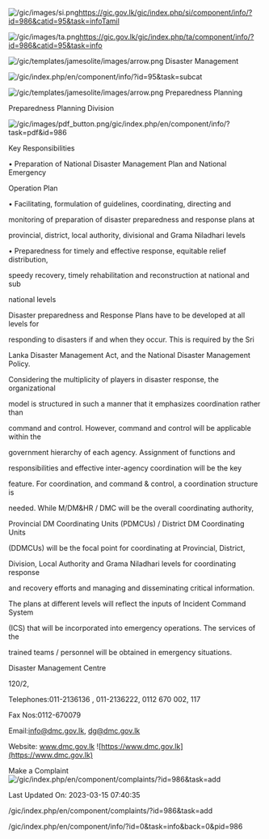 <!-- Source: https://gic.gov.lk/gic/index.php/en/component/info/?id=986&catid=95&task=info -->

![/gic/images/si.png](/gic/images/si.png)https://gic.gov.lk/gic/index.php/si/component/info/?id=986&catid=95&task=infoTamil

![/gic/images/ta.png](/gic/images/ta.png)https://gic.gov.lk/gic/index.php/ta/component/info/?id=986&catid=95&task=info

![/gic/templates/jamesolite/images/arrow.png](/gic/templates/jamesolite/images/arrow.png) Disaster Management

![/gic/index.php/en/component/info/?id=95&task=subcat](/gic/index.php/en/component/info/?id=95&task=subcat)

![/gic/templates/jamesolite/images/arrow.png](/gic/templates/jamesolite/images/arrow.png) Preparedness Planning

Preparedness Planning Division

![/gic/images/pdf_button.png](/gic/images/pdf_button.png)/gic/index.php/en/component/info/?task=pdf&id=986

Key Responsibilities

• Preparation of National Disaster Management Plan and National Emergency

Operation Plan

• Facilitating, formulation of guidelines, coordinating, directing and

monitoring of preparation of disaster preparedness and response plans at

provincial, district, local authority, divisional and Grama Niladhari levels

• Preparedness for timely and effective response, equitable relief distribution,

speedy recovery, timely rehabilitation and reconstruction at national and sub

national levels

Disaster preparedness and Response Plans have to be developed at all levels for

responding to disasters if and when they occur. This is required by the Sri

Lanka Disaster Management Act, and the National Disaster Management Policy.

Considering the multiplicity of players in disaster response, the organizational

model is structured in such a manner that it emphasizes coordination rather than

command and control. However, command and control will be applicable within the

government hierarchy of each agency. Assignment of functions and

responsibilities and effective inter-agency coordination will be the key

feature. For coordination, and command & control, a coordination structure is

needed. While M/DM&HR / DMC will be the overall coordinating authority,

Provincial DM Coordinating Units (PDMCUs) / District DM Coordinating Units

(DDMCUs) will be the focal point for coordinating at Provincial, District,

Division, Local Authority and Grama Niladhari levels for coordinating response

and recovery efforts and managing and disseminating critical information.

The plans at different levels will reflect the inputs of Incident Command System

(ICS) that will be incorporated into emergency operations. The services of the

trained teams / personnel will be obtained in emergency situations.

Disaster Management Centre

120/2,

Telephones:011-2136136 , 011-2136222, 0112 670 002, 117

Fax Nos:0112-670079

Email:info@dmc.gov.lk, dg@dmc.gov.lk

Website: www.dmc.gov.lk ![https://www.dmc.gov.lk](https://www.dmc.gov.lk)

Make a Complaint ![/gic/index.php/en/component/complaints/?id=986&task=add](/gic/index.php/en/component/complaints/?id=986&task=add)

Last Updated On: 2023-03-15 07:40:35

/gic/index.php/en/component/complaints/?id=986&task=add

/gic/index.php/en/component/info/?id=0&task=info&back=0&pid=986